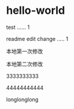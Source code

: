 # hello-world
test ...... 1


readme edit change .....  1


本地第一次修改

本地第二次修改

3333333333

44444444444

longlonglong